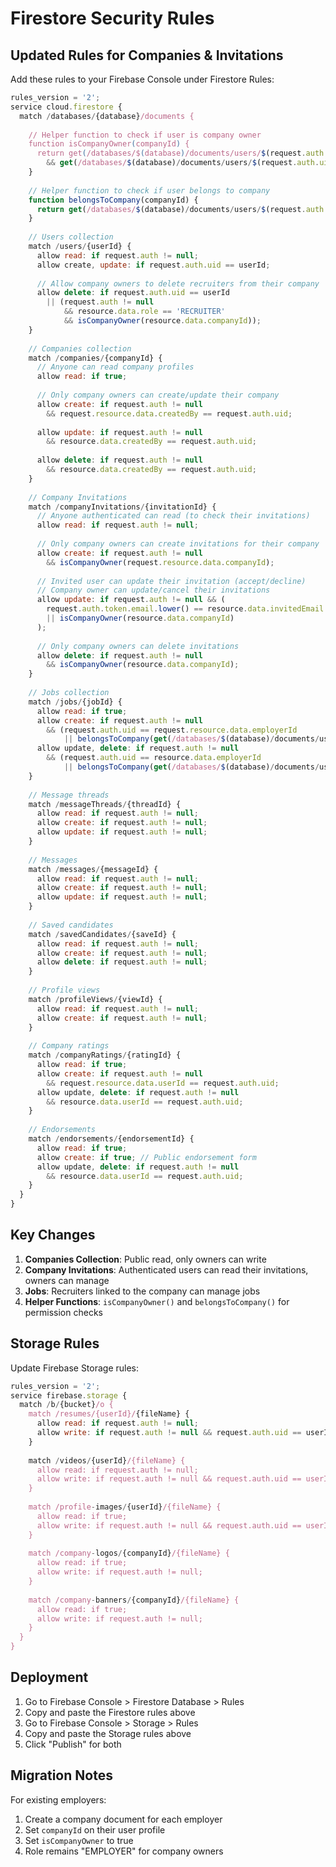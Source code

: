 # Firestore Security Rules

## Updated Rules for Companies & Invitations

Add these rules to your Firebase Console under Firestore Rules:

```javascript
rules_version = '2';
service cloud.firestore {
  match /databases/{database}/documents {
    
    // Helper function to check if user is company owner
    function isCompanyOwner(companyId) {
      return get(/databases/$(database)/documents/users/$(request.auth.uid)).data.companyId == companyId
        && get(/databases/$(database)/documents/users/$(request.auth.uid)).data.isCompanyOwner == true;
    }
    
    // Helper function to check if user belongs to company
    function belongsToCompany(companyId) {
      return get(/databases/$(database)/documents/users/$(request.auth.uid)).data.companyId == companyId;
    }
    
    // Users collection
    match /users/{userId} {
      allow read: if request.auth != null;
      allow create, update: if request.auth.uid == userId;
      
      // Allow company owners to delete recruiters from their company
      allow delete: if request.auth.uid == userId
        || (request.auth != null 
            && resource.data.role == 'RECRUITER' 
            && isCompanyOwner(resource.data.companyId));
    }
    
    // Companies collection
    match /companies/{companyId} {
      // Anyone can read company profiles
      allow read: if true;
      
      // Only company owners can create/update their company
      allow create: if request.auth != null 
        && request.resource.data.createdBy == request.auth.uid;
      
      allow update: if request.auth != null 
        && resource.data.createdBy == request.auth.uid;
      
      allow delete: if request.auth != null 
        && resource.data.createdBy == request.auth.uid;
    }
    
    // Company Invitations
    match /companyInvitations/{invitationId} {
      // Anyone authenticated can read (to check their invitations)
      allow read: if request.auth != null;
      
      // Only company owners can create invitations for their company
      allow create: if request.auth != null 
        && isCompanyOwner(request.resource.data.companyId);
      
      // Invited user can update their invitation (accept/decline)
      // Company owner can update/cancel their invitations
      allow update: if request.auth != null && (
        request.auth.token.email.lower() == resource.data.invitedEmail
        || isCompanyOwner(resource.data.companyId)
      );
      
      // Only company owners can delete invitations
      allow delete: if request.auth != null 
        && isCompanyOwner(resource.data.companyId);
    }
    
    // Jobs collection
    match /jobs/{jobId} {
      allow read: if true;
      allow create: if request.auth != null 
        && (request.auth.uid == request.resource.data.employerId 
            || belongsToCompany(get(/databases/$(database)/documents/users/$(request.resource.data.employerId)).data.companyId));
      allow update, delete: if request.auth != null 
        && (request.auth.uid == resource.data.employerId
            || belongsToCompany(get(/databases/$(database)/documents/users/$(resource.data.employerId)).data.companyId));
    }
    
    // Message threads
    match /messageThreads/{threadId} {
      allow read: if request.auth != null;
      allow create: if request.auth != null;
      allow update: if request.auth != null;
    }
    
    // Messages
    match /messages/{messageId} {
      allow read: if request.auth != null;
      allow create: if request.auth != null;
      allow update: if request.auth != null;
    }
    
    // Saved candidates
    match /savedCandidates/{saveId} {
      allow read: if request.auth != null;
      allow create: if request.auth != null;
      allow delete: if request.auth != null;
    }
    
    // Profile views
    match /profileViews/{viewId} {
      allow read: if request.auth != null;
      allow create: if request.auth != null;
    }
    
    // Company ratings
    match /companyRatings/{ratingId} {
      allow read: if true;
      allow create: if request.auth != null 
        && request.resource.data.userId == request.auth.uid;
      allow update, delete: if request.auth != null 
        && resource.data.userId == request.auth.uid;
    }
    
    // Endorsements
    match /endorsements/{endorsementId} {
      allow read: if true;
      allow create: if true; // Public endorsement form
      allow update, delete: if request.auth != null 
        && resource.data.userId == request.auth.uid;
    }
  }
}
```

## Key Changes

1. **Companies Collection**: Public read, only owners can write
2. **Company Invitations**: Authenticated users can read their invitations, owners can manage
3. **Jobs**: Recruiters linked to the company can manage jobs
4. **Helper Functions**: `isCompanyOwner()` and `belongsToCompany()` for permission checks

## Storage Rules

Update Firebase Storage rules:

```javascript
rules_version = '2';
service firebase.storage {
  match /b/{bucket}/o {
    match /resumes/{userId}/{fileName} {
      allow read: if request.auth != null;
      allow write: if request.auth != null && request.auth.uid == userId;
    }
    
    match /videos/{userId}/{fileName} {
      allow read: if request.auth != null;
      allow write: if request.auth != null && request.auth.uid == userId;
    }
    
    match /profile-images/{userId}/{fileName} {
      allow read: if true;
      allow write: if request.auth != null && request.auth.uid == userId;
    }
    
    match /company-logos/{companyId}/{fileName} {
      allow read: if true;
      allow write: if request.auth != null;
    }
    
    match /company-banners/{companyId}/{fileName} {
      allow read: if true;
      allow write: if request.auth != null;
    }
  }
}
```

## Deployment

1. Go to Firebase Console > Firestore Database > Rules
2. Copy and paste the Firestore rules above
3. Go to Firebase Console > Storage > Rules
4. Copy and paste the Storage rules above
5. Click "Publish" for both

## Migration Notes

For existing employers:
1. Create a company document for each employer
2. Set `companyId` on their user profile
3. Set `isCompanyOwner` to true
4. Role remains "EMPLOYER" for company owners

